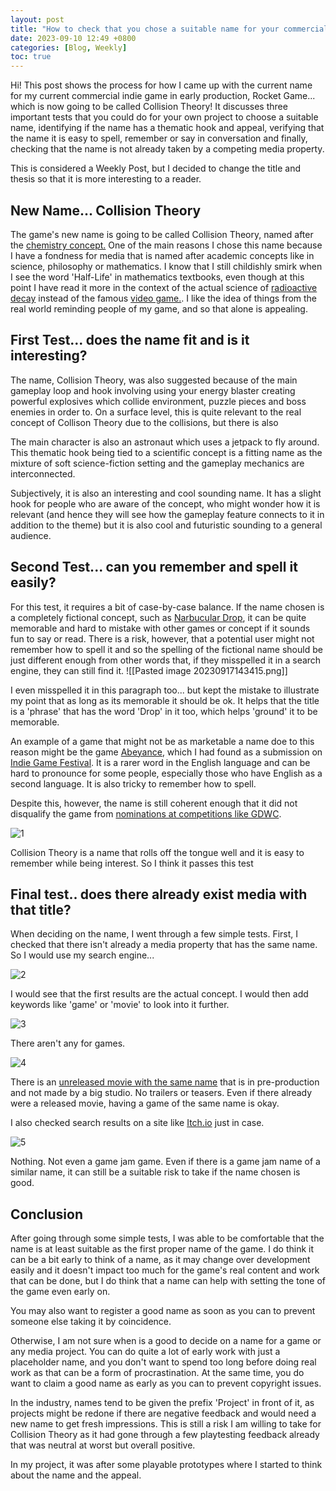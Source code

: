 ```yaml
---
layout: post
title: "How to check that you chose a suitable name for your commercial indie game with three simple tests"
date: 2023-09-10 12:49 +0800
categories: [Blog, Weekly]
toc: true
---
```


Hi! This post shows the process for how I came up with the current name for my current commercial indie game in early production, Rocket Game... which is now going to be called Collision Theory! It discusses three important tests that you could do for your own project to choose a suitable name, identifying if the name has a thematic hook and appeal, verifying that the name it is easy to spell, remember or say in conversation and finally, checking that the name is not already taken by a competing media property.

This is considered a Weekly Post, but I decided to change the title and thesis so that it is more interesting to a reader. 

## New Name... Collision Theory

The game's new name is going to be called Collision Theory, named after the [chemistry concept.]((https://en.wikipedia.org/wiki/Collision_theory)) One of the main reasons I chose this name because I have a fondness for media that is named after academic concepts like in science, philosophy or mathematics. I know that I still childishly smirk when I see the word 'Half-Life' in mathematics textbooks, even though at this point I have read it more in the context of the actual science of [radioactive decay](https://en.wikipedia.org/wiki/Half-life) instead of the famous [video game.](https://en.wikipedia.org/wiki/Half-Life_(video_game)). I like the idea of things from the real world reminding people of my game, and so that alone is appealing.

## First Test... does the name fit and is it interesting?

The name, Collision Theory, was also suggested because of the main gameplay loop and hook involving using your energy blaster creating powerful explosives which collide environment, puzzle pieces and boss enemies in order to. On a surface level, this is quite relevant to the real concept of Collison Theory due to the collisions, but there is also

The main character is also an astronaut which uses a jetpack to fly around. This thematic hook being tied to a scientific concept is a fitting name as the mixture of soft science-fiction setting and the gameplay mechanics are interconnected.

Subjectively, it is also an interesting and cool sounding name. It has a slight hook for people who are aware of the concept, who might wonder how it is relevant (and hence they will see how the gameplay feature connects to it in addition to the theme) but it is also cool and futuristic sounding to a general audience.
## Second Test... can you remember and spell it easily?

For this test, it requires a bit of case-by-case balance. If the name chosen is a completely fictional concept, such as [Narbucular Drop](https://www.digipen.edu/showcase/student-games/narbacular-drop), it can be quite memorable and hard to mistake with other games or concept if it sounds fun to say or read. There is a risk, however, that a potential user might not remember how to spell it and so the spelling of the fictional name should be just different enough from other words that, if they misspelled it in a search engine, they can still find it.
![[Pasted image 20230917143415.png]]

I even misspelled it in this paragraph too... but kept the mistake to illustrate my point that as long as its memorable it should be ok. It helps that the title is a 'phrase' that has the word 'Drop' in it too, which helps 'ground' it to be memorable. 

An example of a game that might not be as marketable a name doe to this reason might be the game [Abeyance](https://www.bumblebee-studios.se/abeyance), which I had found as a submission on [Indie Game Festival](https://igf.com/entry/2023/abeyance). It is a rarer word in the English language and can be hard to pronounce for some people, especially those who have English as a second language. It is also tricky to remember how to spell. 

Despite this, however, the name is still coherent enough that it did not disqualify the game from [nominations at competitions like GDWC](https://thegdwc.com/games/abeyance).


![1](1.png)

Collision Theory is a name that rolls off the tongue well and it is easy to remember while being interest. So I think it passes this test

## Final test.. does there already exist media with that title?

When deciding on the name, I went through a few simple tests. First, I checked that there isn't already a media property that has the same name. So I would use my search engine...

![2](2.png)


I would see that the first results are the actual concept. I would then add keywords like 'game' or 'movie' to look into it further.

![3](3.png)


There aren't any for games.

![4](4.png)

There is an [unreleased movie with the same name](https://www.imdb.com/title/tt27043906/) that is in pre-production and not made by a big studio. No trailers or teasers. Even if there already were a released movie, having a game of the same name is okay.

I also checked search results on a site like [Itch.io](https://itch.io/) just in case.

![5](5.png)

Nothing. Not even a game jam game. Even if there is a game jam name of a similar name, it can still be a suitable risk to take if the name chosen is good. 

## Conclusion

After going through some simple tests, I was able to be comfortable that the name is at least suitable as the first proper name of the game. I do think it can be a bit early to think of a name, as it may change over development easily and it doesn't impact too much for the game's real content and work that can be done, but I do think that a name can help with setting the tone of the game even early on. 

You may also want to register a good name as soon as you can to prevent someone else taking it by coincidence. 

Otherwise, I am not sure when is a good to decide on a name for a game or any media project. You can do quite a lot of early work with just a placeholder name, and you don't want to spend too long before doing real work as that can be a form of procrastination. At the same time, you do want to claim a good name as early as you can to prevent copyright issues. 

In the industry, names tend to be given the prefix 'Project' in front of it, as projects might be redone if there are negative feedback and would need a new name to get fresh impressions. This is still a risk I am willing to take for Collision Theory as it had gone through a few playtesting feedback already that was neutral at worst but overall positive.

In my project, it was after some playable prototypes where I started to think about the name and the appeal. 